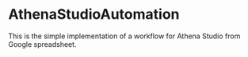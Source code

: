 # AthenaStudioAutomation
This is the simple implementation of a workflow for Athena Studio from Google spreadsheet. 
